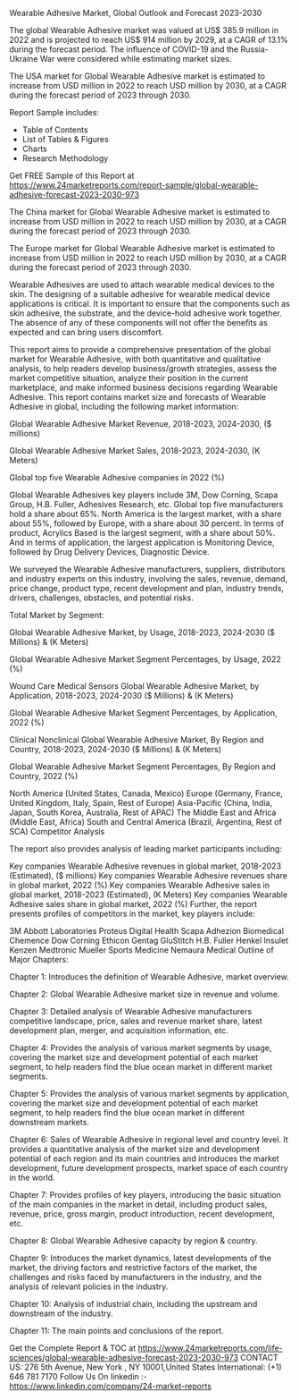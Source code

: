 Wearable Adhesive Market, Global Outlook and Forecast 2023-2030

The global Wearable Adhesive market was valued at US$ 385.9 million in 2022 and is projected to reach US$ 914 million by 2029, at a CAGR of 13.1% during the forecast period. The influence of COVID-19 and the Russia-Ukraine War were considered while estimating market sizes.

The USA market for Global Wearable Adhesive market is estimated to increase from USD million in 2022 to reach USD million by 2030, at a CAGR during the forecast period of 2023 through 2030.

Report Sample includes:
- Table of Contents
- List of Tables & Figures
- Charts
- Research Methodology

Get FREE Sample of this Report at https://www.24marketreports.com/report-sample/global-wearable-adhesive-forecast-2023-2030-973

The China market for Global Wearable Adhesive market is estimated to increase from USD million in 2022 to reach USD million by 2030, at a CAGR during the forecast period of 2023 through 2030.

The Europe market for Global Wearable Adhesive market is estimated to increase from USD million in 2022 to reach USD million by 2030, at a CAGR during the forecast period of 2023 through 2030.

Wearable Adhesives are used to attach wearable medical devices to the skin. The designing of a suitable adhesive for wearable medical device applications is critical. It is important to ensure that the components such as skin adhesive, the substrate, and the device-hold adhesive work together. The absence of any of these components will not offer the benefits as expected and can bring users discomfort.

This report aims to provide a comprehensive presentation of the global market for Wearable Adhesive, with both quantitative and qualitative analysis, to help readers develop business/growth strategies, assess the market competitive situation, analyze their position in the current marketplace, and make informed business decisions regarding Wearable Adhesive. This report contains market size and forecasts of Wearable Adhesive in global, including the following market information:

Global Wearable Adhesive Market Revenue, 2018-2023, 2024-2030, ($ millions)

Global Wearable Adhesive Market Sales, 2018-2023, 2024-2030, (K Meters)

Global top five Wearable Adhesive companies in 2022 (%)

Global Wearable Adhesives key players include 3M, Dow Corning, Scapa Group, H.B. Fuller, Adhesives Research, etc. Global top five manufacturers hold a share about 65%. North America is the largest market, with a share about 55%, followed by Europe, with a share about 30 percent. In terms of product, Acrylics Based is the largest segment, with a share about 50%. And in terms of application, the largest application is Monitoring Device, followed by Drug Delivery Devices, Diagnostic Device.

We surveyed the Wearable Adhesive manufacturers, suppliers, distributors and industry experts on this industry, involving the sales, revenue, demand, price change, product type, recent development and plan, industry trends, drivers, challenges, obstacles, and potential risks.

Total Market by Segment:

Global Wearable Adhesive Market, by Usage, 2018-2023, 2024-2030 ($ Millions) & (K Meters)

Global Wearable Adhesive Market Segment Percentages, by Usage, 2022 (%)

Wound Care
Medical Sensors
Global Wearable Adhesive Market, by Application, 2018-2023, 2024-2030 ($ Millions) & (K Meters)

Global Wearable Adhesive Market Segment Percentages, by Application, 2022 (%)

Clinical
Nonclinical
Global Wearable Adhesive Market, By Region and Country, 2018-2023, 2024-2030 ($ Millions) & (K Meters)

Global Wearable Adhesive Market Segment Percentages, By Region and Country, 2022 (%)

North America (United States, Canada, Mexico)
Europe (Germany, France, United Kingdom, Italy, Spain, Rest of Europe)
Asia-Pacific (China, India, Japan, South Korea, Australia, Rest of APAC)
The Middle East and Africa (Middle East, Africa)
South and Central America (Brazil, Argentina, Rest of SCA)
Competitor Analysis

The report also provides analysis of leading market participants including:

Key companies Wearable Adhesive revenues in global market, 2018-2023 (Estimated), ($ millions)
Key companies Wearable Adhesive revenues share in global market, 2022 (%)
Key companies Wearable Adhesive sales in global market, 2018-2023 (Estimated), (K Meters)
Key companies Wearable Adhesive sales share in global market, 2022 (%)
Further, the report presents profiles of competitors in the market, key players include:

3M
Abbott Laboratories
Proteus Digital Health
Scapa
Adhezion Biomedical
Chemence
Dow Corning
Ethicon
Gentag
GluStitch
H.B. Fuller
Henkel
Insulet
Kenzen
Medtronic
Mueller Sports Medicine
Nemaura Medical
Outline of Major Chapters:

Chapter 1: Introduces the definition of Wearable Adhesive, market overview.

Chapter 2: Global Wearable Adhesive market size in revenue and volume.

Chapter 3: Detailed analysis of Wearable Adhesive manufacturers competitive landscape, price, sales and revenue market share, latest development plan, merger, and acquisition information, etc.

Chapter 4: Provides the analysis of various market segments by usage, covering the market size and development potential of each market segment, to help readers find the blue ocean market in different market segments.

Chapter 5: Provides the analysis of various market segments by application, covering the market size and development potential of each market segment, to help readers find the blue ocean market in different downstream markets.

Chapter 6: Sales of Wearable Adhesive in regional level and country level. It provides a quantitative analysis of the market size and development potential of each region and its main countries and introduces the market development, future development prospects, market space of each country in the world.

Chapter 7: Provides profiles of key players, introducing the basic situation of the main companies in the market in detail, including product sales, revenue, price, gross margin, product introduction, recent development, etc.

Chapter 8: Global Wearable Adhesive capacity by region & country.

Chapter 9: Introduces the market dynamics, latest developments of the market, the driving factors and restrictive factors of the market, the challenges and risks faced by manufacturers in the industry, and the analysis of relevant policies in the industry.

Chapter 10: Analysis of industrial chain, including the upstream and downstream of the industry.

Chapter 11: The main points and conclusions of the report.

Get the Complete Report & TOC at https://www.24marketreports.com/life-sciences/global-wearable-adhesive-forecast-2023-2030-973
CONTACT US:
276 5th Avenue, New York , NY 10001,United States
International: (+1) 646 781 7170
Follow Us On linkedin :- https://www.linkedin.com/company/24-market-reports
